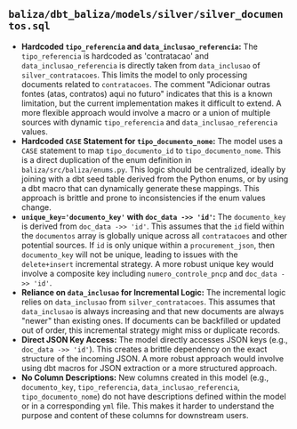 ## `baliza/dbt_baliza/models/silver/silver_documentos.sql`

*   **Hardcoded `tipo_referencia` and `data_inclusao_referencia`:** The `tipo_referencia` is hardcoded as 'contratacao' and `data_inclusao_referencia` is directly taken from `data_inclusao` of `silver_contratacoes`. This limits the model to only processing documents related to `contratacoes`. The comment "Adicionar outras fontes (atas, contratos) aqui no futuro" indicates that this is a known limitation, but the current implementation makes it difficult to extend. A more flexible approach would involve a macro or a union of multiple sources with dynamic `tipo_referencia` and `data_inclusao_referencia` values.
*   **Hardcoded `CASE` Statement for `tipo_documento_nome`:** The model uses a `CASE` statement to map `tipo_documento_id` to `tipo_documento_nome`. This is a direct duplication of the enum definition in `baliza/src/baliza/enums.py`. This logic should be centralized, ideally by joining with a dbt seed table derived from the Python enums, or by using a dbt macro that can dynamically generate these mappings. This approach is brittle and prone to inconsistencies if the enum values change.
*   **`unique_key='documento_key'` with `doc_data ->> 'id'`:** The `documento_key` is derived from `doc_data ->> 'id'`. This assumes that the `id` field within the `documentos` array is globally unique across all `contratacoes` and other potential sources. If `id` is only unique within a `procurement_json`, then `documento_key` will not be unique, leading to issues with the `delete+insert` incremental strategy. A more robust unique key would involve a composite key including `numero_controle_pncp` and `doc_data ->> 'id'`.
*   **Reliance on `data_inclusao` for Incremental Logic:** The incremental logic relies on `data_inclusao` from `silver_contratacoes`. This assumes that `data_inclusao` is always increasing and that new documents are always "newer" than existing ones. If documents can be backfilled or updated out of order, this incremental strategy might miss or duplicate records.
*   **Direct JSON Key Access:** The model directly accesses JSON keys (e.g., `doc_data ->> 'id'`). This creates a brittle dependency on the exact structure of the incoming JSON. A more robust approach would involve using dbt macros for JSON extraction or a more structured approach.
*   **No Column Descriptions:** New columns created in this model (e.g., `documento_key`, `tipo_referencia`, `data_inclusao_referencia`, `tipo_documento_nome`) do not have descriptions defined within the model or in a corresponding `yml` file. This makes it harder to understand the purpose and content of these columns for downstream users.
